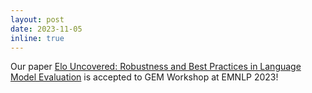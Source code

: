 ```yaml
---
layout: post
date: 2023-11-05
inline: true
---
```


Our paper <a href="" target="blank">Elo Uncovered: Robustness and Best Practices in Language Model Evaluation</a> is accepted to GEM Workshop at EMNLP 2023!